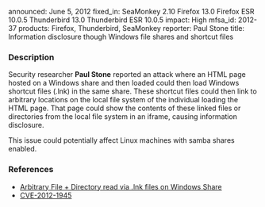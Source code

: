 announced: June 5, 2012
fixed_in: SeaMonkey 2.10
          Firefox 13.0
          Firefox ESR 10.0.5
          Thunderbird 13.0
          Thunderbird ESR 10.0.5
impact: High
mfsa_id: 2012-37
products: Firefox, Thunderbird, SeaMonkey
reporter: Paul Stone
title: Information disclosure though Windows file shares and shortcut files

<h3>Description</h3>

<p>Security researcher <strong>Paul Stone</strong> reported an attack where an
HTML page hosted on a Windows share and then loaded could then load Windows
shortcut files (.lnk) in the same share. These shortcut files could then link to
arbitrary locations on the local file system of the individual loading the HTML
page. That page could show the contents of these linked files or directories
from the local file system in an iframe, causing information disclosure.
</p>

<p class="note">This issue could potentially affect Linux machines with samba
shares enabled.</p>


<h3>References</h3>

<ul>
  <li><a href="https://bugzilla.mozilla.org/show_bug.cgi?id=670514">
      Arbitrary File + Directory read via .lnk files on Windows Share</a></li>
  <li><a href="http://cve.mitre.org/cgi-bin/cvename.cgi?name=CVE-2012-1945" class="ex-ref">CVE-2012-1945</a></li>
</ul>




